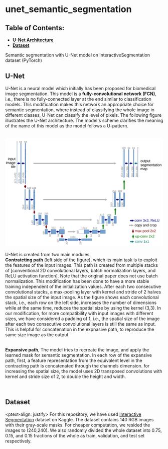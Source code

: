 # unet_semantic_segmentation
 <h2>Table of Contents:</h2>
  <ul>
  <li><a href="#unet"><b>U-Net Architecture</b></a></li>
  <li><a href="#dataset"><b>Dataset</b></a></li>
  </ul>

Semantic segmentation with U-Net model on InteractiveSegmentation dataset (PyTorch)
<section>
<h2 id="unet">U-Net</h2>
<p text-align: justify>U-Net is a neural model which initially has been proposed for biomedical image segmentation. This model is a <b>fully-convolutional network (FCN)</b>, i.e., there is no fully-connected layer at the end similar to classification models. This modification makes this network an appropriate choice for semantic segmentation, where instead of classifying the whole image in different classes, U-Net can classify the level of pixels. The following figure illustrates the U-Net architecture. The model's scheme clarifies the meaning of the name of this model as the model follows a U-pattern.</p>
<br>
  <img src="unet_scheme.png" alt="U-Net architecture">
  <br>
<br>
</section>
<section>
U-Net is created from two main modules:
<br>
 <ptext-align: justify>
<b>Contratcting path</b> (left side of the figure), which its main task is to exploit the features of the input images. This path is created from multiple stacks of [conventional 2D convolutional layers, batch normalization layers, and ReLU activation function]. Note that the original paper does not use batch normalization. This modification has been done to have a more stable training independent of the initialization values. After each two consecutive convolutional stacks, a max-pooling layer with kernel and stride of 2 halves the spatial size of the input image. As the figure shows each convolutional stack, i.e., each row on the left side, increases the number of dimensions while at the same time, reduces the spatial size by using the kernel (3,3). In our modification, for more compatibility with input images with different sizes, we have considered a padding of 1, i.e., the spatial size of the image after each two consecutive convolutional layers is still the same as input. This is helpful for concatenation in the expnasive path, to reproduce the same size image as the output.</p>  
<br>
  <ptext-align: justify>
<b>Expansive path</b>, The model tries to recreate the image, and apply the learned mask for semantic segmentation. In each row of the expansive path, first, a feature representation from the equivalent level in the contracting path is concatenated through the channels dimension. for increasing the spatial size, the model uses 2D transposed convolutions with kernel and stride size of 2, to double the height and width.
  </p>
</section>
<br>
 <section>
 <h2 id="dataset">Dataset</h2>
  
  <ptext-align: justify>
For this repository, we have used <a href="https://www.kaggle.com/4quant/interactivesegmentation">Interactive Segmentation</a> dataset on Kaggle. The dataset contains 140 RGB images with their gray-scale masks. For cheaper computation, we resided the images to (240,240).  We also randomly divided the whole dataset into 0.75, 0.15, and 0.15 fractions of the whole as train, validation, and test set respectively.
</p>
</section>
